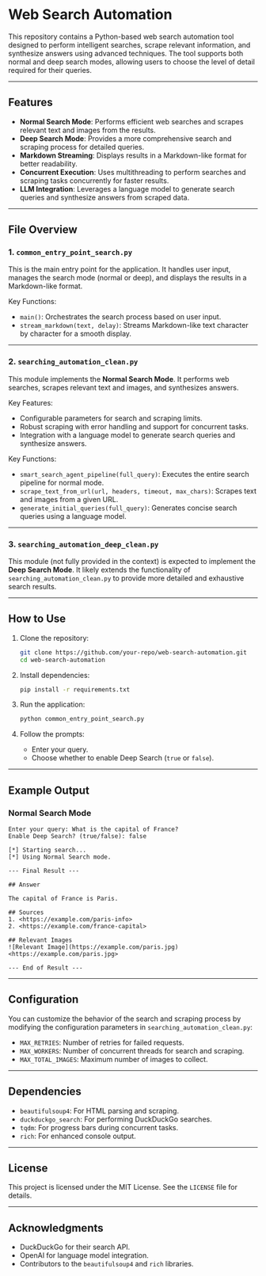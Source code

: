 # Web Search Automation

This repository contains a Python-based web search automation tool designed to perform intelligent searches, scrape relevant information, and synthesize answers using advanced techniques. The tool supports both normal and deep search modes, allowing users to choose the level of detail required for their queries.

---

## Features

- **Normal Search Mode**: Performs efficient web searches and scrapes relevant text and images from the results.
- **Deep Search Mode**: Provides a more comprehensive search and scraping process for detailed queries.
- **Markdown Streaming**: Displays results in a Markdown-like format for better readability.
- **Concurrent Execution**: Uses multithreading to perform searches and scraping tasks concurrently for faster results.
- **LLM Integration**: Leverages a language model to generate search queries and synthesize answers from scraped data.

---

## File Overview

### 1. `common_entry_point_search.py`
This is the main entry point for the application. It handles user input, manages the search mode (normal or deep), and displays the results in a Markdown-like format.

Key Functions:
- `main()`: Orchestrates the search process based on user input.
- `stream_markdown(text, delay)`: Streams Markdown-like text character by character for a smooth display.

---

### 2. `searching_automation_clean.py`
This module implements the **Normal Search Mode**. It performs web searches, scrapes relevant text and images, and synthesizes answers.

Key Features:
- Configurable parameters for search and scraping limits.
- Robust scraping with error handling and support for concurrent tasks.
- Integration with a language model to generate search queries and synthesize answers.

Key Functions:
- `smart_search_agent_pipeline(full_query)`: Executes the entire search pipeline for normal mode.
- `scrape_text_from_url(url, headers, timeout, max_chars)`: Scrapes text and images from a given URL.
- `generate_initial_queries(full_query)`: Generates concise search queries using a language model.

---

### 3. `searching_automation_deep_clean.py`
This module (not fully provided in the context) is expected to implement the **Deep Search Mode**. It likely extends the functionality of `searching_automation_clean.py` to provide more detailed and exhaustive search results.

---

## How to Use

1. Clone the repository:
    ```bash
    git clone https://github.com/your-repo/web-search-automation.git
    cd web-search-automation
    ```

2. Install dependencies:
    ```bash
    pip install -r requirements.txt
    ```

3. Run the application:
    ```bash
    python common_entry_point_search.py
    ```

4. Follow the prompts:
    - Enter your query.
    - Choose whether to enable Deep Search (`true` or `false`).

---

## Example Output

### Normal Search Mode
```
Enter your query: What is the capital of France?
Enable Deep Search? (true/false): false

[*] Starting search...
[*] Using Normal Search mode.

--- Final Result ---

## Answer

The capital of France is Paris.

## Sources
1. <https://example.com/paris-info>
2. <https://example.com/france-capital>

## Relevant Images
![Relevant Image](https://example.com/paris.jpg)
<https://example.com/paris.jpg>

--- End of Result ---
```

---

## Configuration

You can customize the behavior of the search and scraping process by modifying the configuration parameters in `searching_automation_clean.py`:
- `MAX_RETRIES`: Number of retries for failed requests.
- `MAX_WORKERS`: Number of concurrent threads for search and scraping.
- `MAX_TOTAL_IMAGES`: Maximum number of images to collect.

---

## Dependencies

- `beautifulsoup4`: For HTML parsing and scraping.
- `duckduckgo_search`: For performing DuckDuckGo searches.
- `tqdm`: For progress bars during concurrent tasks.
- `rich`: For enhanced console output.

---

## License

This project is licensed under the MIT License. See the `LICENSE` file for details.

---

## Acknowledgments

- DuckDuckGo for their search API.
- OpenAI for language model integration.
- Contributors to the `beautifulsoup4` and `rich` libraries.
